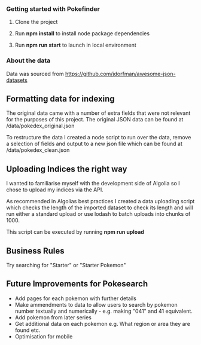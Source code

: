 ### Getting started with Pokefinder

1. Clone the project

2. Run **npm install** to install node package dependencies

3. Run **npm run start** to launch in local environment


### About the data

Data was sourced from https://github.com/jdorfman/awesome-json-datasets

## Formatting data for indexing

The original data came with a number of extra fields that were not relevant for the purposes of this project. The original JSON data can be found at /data/pokedex_original.json

To restructure the data I created a node script to run over the data, remove a selection of fields and output to a new json file which can be found at /data/pokedex_clean.json

## Uploading Indices the right way

I wanted to familiarise myself with the development side of Algolia so I chose to upload my indices via the API. 

As recommended in Algolias best practices I created a data uploading script which checks the length of the imported dataset to check its length and will run either a standard upload or use lodash to batch uploads into chunks of 1000.

This script can be executed by running **npm run upload**


## Business Rules

Try searching for "Starter" or "Starter Pokemon"

## Future Improvements for Pokesearch
* Add pages for each pokemon with further details
* Make ammendments to data to allow users to search by pokemon number textually and numerically - e.g. making "041" and 41 equivalent.
* Add pokemon from later series
* Get additional data on each pokemon e.g. What region or area they are found etc.
* Optimisation for mobile